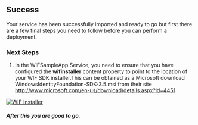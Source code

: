 [wl]: https://raw.github.com/persistentsystems/solutions-import-beta/WIFSampleApp-Service/WIFSampleApp_Properties.png

## Success
Your service has been successfully imported and ready to go but first there are a few final steps you need to follow before you can perform a deployment.

### Next Steps
1. In the WIFSampleApp Service, you need to ensure that you have configured the **wifinstaller** content property to point to the location of your WIF SDK installer.This can be obtained as a Microsoft download WindowsIdentityFoundation-SDK-3.5.msi from their site http://www.microsoft.com/en-us/download/details.aspx?id=4451

[![WIF Installer][wl]][wl]


##### After this you are good to go.


